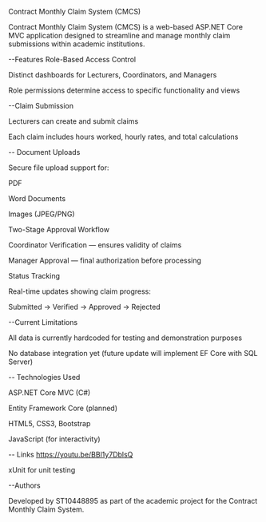 Contract Monthly Claim System (CMCS)

Contract Monthly Claim System (CMCS) is a web-based ASP.NET Core MVC application designed to streamline and manage monthly claim submissions within academic institutions.

--Features
 Role-Based Access Control

Distinct dashboards for Lecturers, Coordinators, and Managers

Role permissions determine access to specific functionality and views

--Claim Submission

Lecturers can create and submit claims

Each claim includes hours worked, hourly rates, and total calculations

-- Document Uploads

Secure file upload support for:

PDF

Word Documents

Images (JPEG/PNG)

 Two-Stage Approval Workflow

Coordinator Verification — ensures validity of claims

Manager Approval — final authorization before processing

Status Tracking

Real-time updates showing claim progress:

Submitted → Verified → Approved → Rejected

 --Current Limitations

All data is currently hardcoded for testing and demonstration purposes

No database integration yet (future update will implement EF Core with SQL Server)


-- Technologies Used

ASP.NET Core MVC (C#)

Entity Framework Core (planned)

HTML5, CSS3, Bootstrap

JavaScript (for interactivity)

-- Links
https://youtu.be/BBl1y7DblsQ

xUnit for unit testing

--Authors

Developed by ST10448895 as part of the academic project for the Contract Monthly Claim System.
